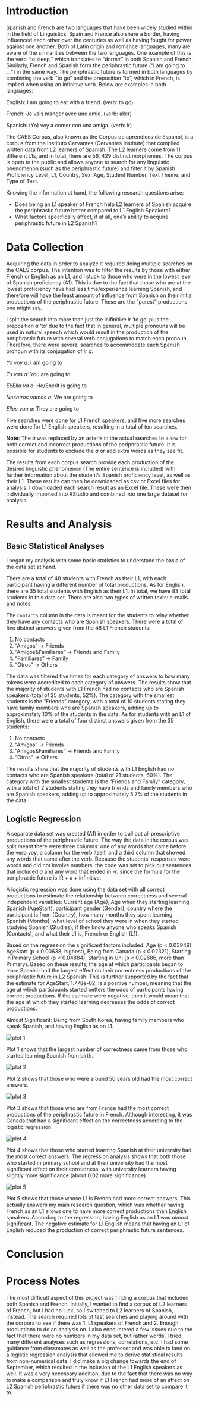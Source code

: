# Introduction
Spanish and French are two languages that have been widely studied within in the field of Linguistics. Spain and France also share a border, having influenced each other over the centuries as well as having fought for power against one another. Both of Latin origin and romance languages, many are aware of the similarities between the two languages. One example of this is the verb “to sleep,” which translates to “dormir” in both Spanish and French. Similarly, French and Spanish form the periphrastic future (“I am going to __”) in the same way. The periphrastic future is formed in both languages by combining the verb “to go” and the preposition “to”, which in French, is implied when using an infinitive verb. Below are examples in both languages:

English: I am going to eat with a friend. (verb: to go)

French: Je vais manger avec une amie. (verb: aller)

Spanish: (Yo) voy a comer con una amiga. (verb: ir)

The CAES Corpus, also known as the Corpus de aprendices de Espanol, is a corpus from the Instituto Cervantes (Cervantes Institute) that compiled written data from L2 learners of Spanish. The L2 learners come from 11 different L1s, and in total, there are 56, 429 distinct morphemes.  The corpus is open to the public and allows anyone to search for any linguistic phenomenon (such as the periphrastic future) and filter it by Spanish Proficiency Level, L1, Country, Sex, Age, Student Number, Text Theme, and Type of Text.

Knowing the information at hand, the following research questions arise:
-	Does being an L1 speaker of French help L2 learners of Spanish acquire the periphrastic future better compared to L1 English Speakers?
-	What factors specifically affect, if at all, one’s ability to acquire periphrastic future in L2 Spanish?

# Data Collection

Acquiring the data in order to analyze it required doing multiple searches on the CAES corpus. The intention was to filter the results by those with either French or English as an L1, and I stuck to those who were in the lowest level of Spanish proficiency (A1). This is due to the fact that those who are at the lowest proficiency have had less time/experience learning Spanish, and therefore will have the least amount of influence from Spanish on their initial productions of the periphrastic future. These are the “purest” productions, one might say.

I split the search into more than just the inifinitive *ir* ‘to go’ plus the preposition *a* ‘to’ due to the fact that in general, multiple pronouns will be used in natural speech which would result in the production of the periphrastic future with several verb conjugations to match each pronoun. Therefore, there were several searches to accommodate each Spanish pronoun with its conjugation of *ir a*:

*Yo voy a*: I am going to

*Tu vas a*: You are going to

*El/Ella va a*: He/She/It is going to

*Nosotros vamos a*: We are going to

*Ellos van a*: They are going to

Five searches were done for L1 French speakers, and five more searches were done for L1 English speakers, resulting in a total of ten searches.

**Note**: The *a* was replaced by an asterik in the actual searches to allow for both correct and incorrect productions of the periphrastic future. It is possible for students to exclude the *a* or add extra words as they see fit.

The results from each corpus search provide each production of the desired linguistic phenomenon (The entire sentence is included) with further information about the student’s Spanish proficiency level, as well as their L1. These results can then be downloaded as csv or Excel files for analysis. I downloaded each search result as an Excel file. These were then individually imported into RStudio and combined into one large dataset for analysis.

# Results and Analysis

## Basic Statistical Analyses

I began my analysis with some basic statistics to understand the basis of the data set at hand.

There are a total of 48 students with French as their L1, with each participant having a different number of total productions. As for English, there are 35 total students with English as their L1. In total, we have 83 total students in this data set. There are also two types of written texts: e-mails and notes.

The `contacts` column in the data is meant for the students to relay whether they have any contacts who are Spanish speakers. There were a total of five distinct answers given from the 48 L1 French students:
1.	No contacts
2.	“Amigos” -> Friends
3.	“Amigos&Familiares” -> Friends and Family
4.	“Familiares” -> Family
5.	“Otros” -> Others

The data was filtered five times for each category of answers to how many tokens were accredited to each category of answers. The results show that the majority of students with L1 French had no contacts who are Spanish speakers (total of 25 students, 52%). The category with the smallest students is the “Friends” category, with a total of 10 students stating they have family members who are Spanish speakers, adding up to approximately 10% of the students in the data.
As for students with an L1 of English, there were a total of four distinct answers given from the 35 students:
1.	No contacts
2.	“Amigos” -> Friends
3.	“Amigos&Familiares” -> Friends and Family
4.	“Otros” -> Others

The results show that the majority of students with L1 English had no contacts who are Spanish speakers (total of 21 students, 60%). The category with the smallest students is the “Friends and Family” category, with a total of 2 students stating they have friends and family members who are Spanish speakers, adding up to approximately 5.7% of the students in the data.

## Logistic Regression

A separate data set was created (A1) in order to pull out all prescriptive productions of the periphrastic future. The way the data in the corpus was split meant there were three columns: one of any words that came before the verb *voy*, a column for the verb itself, and a third column that showed any words that came after the verb. Because the students' responses were words and did not involve numbers, the code was set to pick out sentences that included *a* and any word that ended in *-r*, since the formula for the periphrastic future is IR + a + infinitive.

A logistic regression was done using the data set with all correct productions to estimate the relationship between correctness and several independent variables: Current age (Age), Age when they starting learning Spanish (AgeStart), participant gender (Gender), country where the participant is from (Country), how many months they spent learning Spanish (Months), what level of school they were in when they started studying Spanish (Studies), if they know anyone who speaks Spanish (Contacts), and what their L1 is, French or English (L1).

Based on the regression the significant factors included: Age (p < 0.03949), AgeStart (p < 0.00638, highest), Being from Canada (p < 0.02321), Starting in Primary School (p < 0.04884), Starting in Uni (p < 0.02686, more than Primary). Based on these results, the age at which participants began to learn Spanish had the largest effect on their correctness productions of the periphrastic future in L2 Spanish. This is further supported by the fact that the estimate for AgeStart, 1.778e-02, is a positive number, meaning that the age at which participants started betters the odds of participants having correct productions. If the estimate were negative, then it would mean that the age at which they started learning decreases the odds of correct productions.

Almost Significant: Being from South Korea, having family members who speak Spanish, and having English as an L1.

![plot 1](../PLOT_AGESTARTVSCORRECT.png)

Plot 1 shows that the largest number of correctness came from those who started learning Spanish from birth.

![plot 2](../PLOT_AGEVSCORRECT.png)

Plot 2 shows that those who were around 50 years old had the most correct answers.

![plot 3](../PLOT_COUNTRYVSCORRECT.png)

Plot 3 shows that those who are from France had the most correct productions of the periphrastic future in French. Although interesting, it was Canada that had a significant effect on the correctness according to the logistic regression.

![plot 4](../PLOT_WHEREVSCORRECT.png)

Plot 4 shows that those who started learning Spanish at their university had the most correct answers. The regression analysis shows that both those who started in primary school and at their university had the most significant effect on their correctness, with university learners having slightly more significance (about 0.02 more significance).

![plot 5](PLOT_L1VSCORRECT.png)

Plot 5 shows that those whose L1 is French had more correct answers. This actually answers my main research question, which was whether having French as an L1 allows one to have more correct productions than English speakers. According to the regression, having English as an L1 was *almost* significant. The negative estimate for L1 English means that having an L1 of English reduced the production of correct periphrastic future sentences.

# Conclusion

# Process Notes
The most difficult aspect of this project was finding a corpus that included both Spanish and French. Initially, I wanted to find a corpus of L2 learners of French, but I had no luck, so I switched to L2 learners of Spanish, instead. The search required lots of test searches and playing around with the corpora to see if there was 1. L1 speakers of French and 2. Enough productions to do an analysis on. I also encountered a few issues due to the fact that there were no numbers in my data set, but rather words. I tried many different analyses such as regressions, correlations, etc. I had some guidance from classmates as well as the professor and was able to land on a logistic regression analysis that allowed me to derive statistical results from non-numerical data. I did make a big change towards the end of September, which resulted in the inclusion of the L1 English speakers as well. It was a very necessary addition, due to the fact that there was no way to make a comparison and truly know if L1 French had more of an affect on L2 Spanish periphrastic future if there was no other data set to compare it to.
